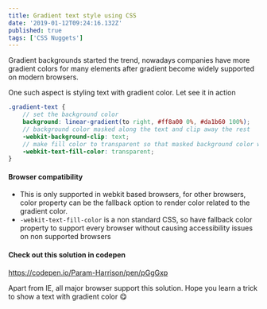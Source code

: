 ```yaml
---
title: Gradient text style using CSS
date: '2019-01-12T09:24:16.132Z'
published: true
tags: ['CSS Nuggets']
---
```


Gradient backgrounds started the trend, nowadays companies have more gradient colors for many elements after gradient become widely supported on modern browsers.

One such aspect is styling text with gradient color. Let see it in action

```scss
.gradient-text {
    // set the background color
    background: linear-gradient(to right, #ff8a00 0%, #da1b60 100%);
    // background color masked along the text and clip away the rest
    -webkit-background-clip: text;
    // make fill color to transparent so that masked background color will be shown
    -webkit-text-fill-color: transparent;
}
```

#### Browser compatibility

- This is only supported in webkit based browsers, for other browsers, color property can be the fallback option to render color related to the gradient color.
- `-webkit-text-fill-color` is a non standard CSS, so have fallback color property to support every browser without causing accessibility issues on non supported browsers

#### Check out this solution in codepen

https://codepen.io/Param-Harrison/pen/pGgGxp

Apart from IE, all major browser support this solution. Hope you learn a trick to show a text with gradient color 😋